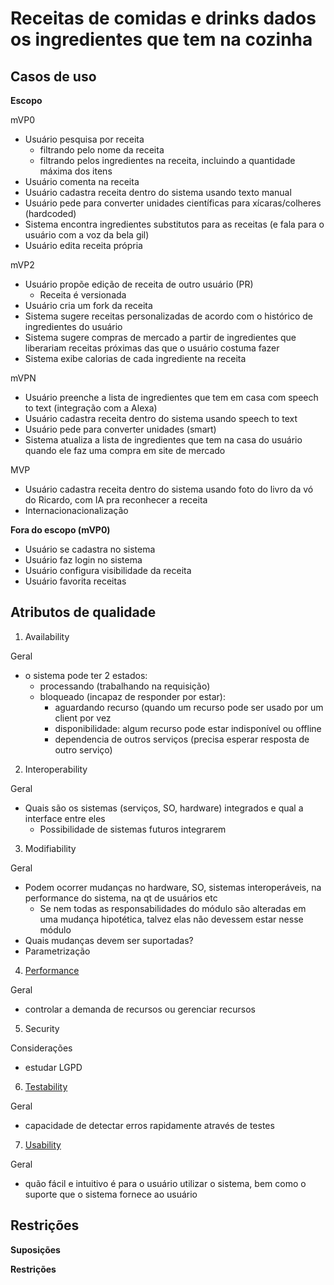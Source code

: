 # Receitas de comidas e drinks dados os ingredientes que tem na cozinha

## Casos de uso

**Escopo**

mVP0

* Usuário pesquisa por receita
    * filtrando pelo nome da receita
    * filtrando pelos ingredientes na receita, incluindo a quantidade máxima dos itens
* Usuário comenta na receita
* Usuário cadastra receita dentro do sistema usando texto manual
* Usuário pede para converter unidades científicas para xícaras/colheres (hardcoded)
* Sistema encontra ingredientes substitutos para as receitas (e fala para o usuário com a voz da bela gil)
* Usuário edita receita própria

mVP2
* Usuário propõe edição de receita de outro usuário (PR)
    * Receita é versionada
* Usuário cria um fork da receita
* Sistema sugere receitas personalizadas de acordo com o histórico de ingredientes do usuário
* Sistema sugere compras de mercado a partir de ingredientes que liberariam receitas próximas das que o usuário costuma fazer
* Sistema exibe calorias de cada ingrediente na receita

mVPN
* Usuário preenche a lista de ingredientes que tem em casa com speech to text (integração com a Alexa)
* Usuário cadastra receita dentro do sistema usando speech to text
* Usuário pede para converter unidades (smart)
* Sistema atualiza a lista de ingredientes que tem na casa do usuário quando ele faz uma compra em site de mercado

MVP
* Usuário cadastra receita dentro do sistema usando foto do livro da vó do Ricardo, com IA pra reconhecer a receita
* Internacionacionalização


**Fora do escopo (mVP0)**

* Usuário se cadastra no sistema
* Usuário faz login no sistema
* Usuário configura visibilidade da receita
* Usuário favorita receitas

## Atributos de qualidade

1. Availability

Geral

* o sistema pode ter 2 estados:
	* processando (trabalhando na requisição)
	* bloqueado (incapaz de responder por estar):
		* aguardando recurso (quando um recurso pode ser usado por um client por vez
		* disponibilidade: algum recurso pode estar indisponível ou offline
		* dependencia de outros serviços (precisa esperar resposta de outro serviço)

2. Interoperability

Geral

* Quais são os sistemas (serviços, SO, hardware) integrados e qual a interface entre eles
	* Possibilidade de sistemas futuros integrarem

3. Modifiability

Geral

* Podem ocorrer mudanças no hardware, SO, sistemas interoperáveis, na performance do sistema, na qt de usuários etc
	* Se nem todas as responsabilidades do módulo são alteradas em uma mudança hipotética, talvez elas não devessem estar nesse módulo
* Quais mudanças devem ser suportadas?
* Parametrização


4. [Performance](https://github.com/camilaazuma/grupo-estudos/blob/master/quality-attributes/performance.md)

Geral

* controlar a demanda de recursos ou gerenciar recursos

5. Security

Considerações

* estudar LGPD

6. [Testability](https://github.com/camilaazuma/grupo-estudos/blob/master/quality-attributes/testability.MD)

Geral

* capacidade de detectar erros rapidamente através de testes

7. [Usability](https://github.com/camilaazuma/grupo-estudos/blob/master/quality-attributes/usability.md)

Geral

* quão fácil e intuitivo é para o usuário utilizar o sistema, bem como o suporte que o sistema fornece ao usuário

## Restrições

**Suposições**


**Restrições**
